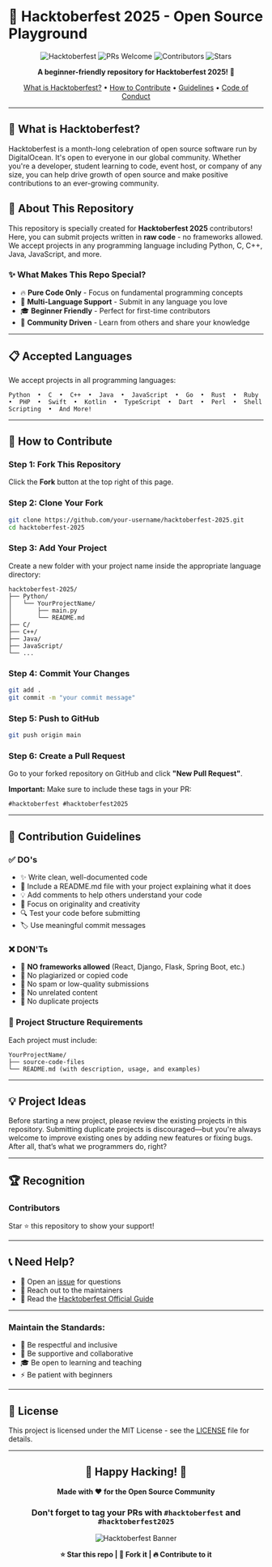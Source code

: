 # 🎃 Hacktoberfest 2025 - Open Source Playground

<div align="center">

![Hacktoberfest](https://img.shields.io/badge/Hacktoberfest-2025-blueviolet.svg)
![PRs Welcome](https://img.shields.io/badge/PRs-welcome-brightgreen.svg)
![Contributors](https://img.shields.io/github/contributors/mursalatul/hacktoberfest-2025?color=orange)
![Stars](https://img.shields.io/github/stars/mursalatul/hacktoberfest-2025?style=social)

**A beginner-friendly repository for Hacktoberfest 2025! 🚀**

[What is Hacktoberfest?](#-what-is-hacktoberfest) • [How to Contribute](#-how-to-contribute) • [Guidelines](#-contribution-guidelines) • [Code of Conduct](#-code-of-conduct)

</div>

---

## 🌟 What is Hacktoberfest?

Hacktoberfest is a month-long celebration of open source software run by DigitalOcean. It's open to everyone in our global community. Whether you're a developer, student learning to code, event host, or company of any size, you can help drive growth of open source and make positive contributions to an ever-growing community.

## 🎯 About This Repository

This repository is specially created for **Hacktoberfest 2025** contributors! Here, you can submit projects written in **raw code** - no frameworks allowed. We accept projects in any programming language including Python, C, C++, Java, JavaScript, and more.

### ✨ What Makes This Repo Special?

- 🔥 **Pure Code Only** - Focus on fundamental programming concepts
- 🌈 **Multi-Language Support** - Submit in any language you love
- 🎓 **Beginner Friendly** - Perfect for first-time contributors
- 🤝 **Community Driven** - Learn from others and share your knowledge

---

## 📋 Accepted Languages

We accept projects in all programming languages:

```
Python  •  C  •  C++  •  Java  •  JavaScript  •  Go  •  Rust  •  Ruby  •  PHP  •  Swift  •  Kotlin  •  TypeScript  •  Dart  •  Perl  •  Shell Scripting  •  And More!
```

---

## 🚀 How to Contribute

### Step 1: Fork This Repository
Click the **Fork** button at the top right of this page.

### Step 2: Clone Your Fork
```bash
git clone https://github.com/your-username/hacktoberfest-2025.git
cd hacktoberfest-2025
```

### Step 3: Add Your Project
Create a new folder with your project name inside the appropriate language directory:
```
hacktoberfest-2025/
├── Python/
│   └── YourProjectName/
│       ├── main.py
│       └── README.md
├── C/
├── C++/
├── Java/
├── JavaScript/
└── ...
```

### Step 4: Commit Your Changes
```bash
git add .
git commit -m "your commit message"
```

### Step 5: Push to GitHub
```bash
git push origin main
```

### Step 6: Create a Pull Request
Go to your forked repository on GitHub and click **"New Pull Request"**.

**Important:** Make sure to include these tags in your PR:
```
#hacktoberfest #hacktoberfest2025
```

---

## 📜 Contribution Guidelines

### ✅ DO's
- ✨ Write clean, well-documented code
- 📝 Include a README.md file with your project explaining what it does
- 💡 Add comments to help others understand your code
- 🎯 Focus on originality and creativity
- 🔍 Test your code before submitting
- 🏷️ Use meaningful commit messages

### ❌ DON'Ts
- 🚫 **NO frameworks allowed** (React, Django, Flask, Spring Boot, etc.)
- 🚫 No plagiarized or copied code
- 🚫 No spam or low-quality submissions
- 🚫 No unrelated content
- 🚫 No duplicate projects

### 📁 Project Structure Requirements
Each project must include:
```
YourProjectName/
├── source-code-files
└── README.md (with description, usage, and examples)
```

---

## 💡 Project Ideas
Before starting a new project, please review the existing projects in this repository.
Submitting duplicate projects is discouraged—but you're always welcome to improve existing
ones by adding new features or fixing bugs. After all, that’s what we programmers do, right?

---

## 🏆 Recognition
### Contributors

Star ⭐ this repository to show your support!

---

## 📞 Need Help?

- 💬 Open an [issue](../../issues) for questions
- 📧 Reach out to the maintainers
- 📖 Read the [Hacktoberfest Official Guide](https://hacktoberfest.com)

---

### Maintain the Standards:
- 🤝 Be respectful and inclusive
- 💙 Be supportive and collaborative
- 🎓 Be open to learning and teaching
- ⚡ Be patient with beginners

---

## 📜 License

This project is licensed under the MIT License - see the [LICENSE](LICENSE) file for details.

---

<div align="center">

## 🌟 Happy Hacking! 🌟

**Made with ❤️ for the Open Source Community**

### Don't forget to tag your PRs with `#hacktoberfest` and `#hacktoberfest2025`

![Hacktoberfest Banner](https://repository-images.githubusercontent.com/411197619/7c5289d5-7ddb-4de5-b65c-3d0bc5dd3bb7)

**⭐ Star this repo | 🍴 Fork it | 🔥 Contribute to it**

</div>

